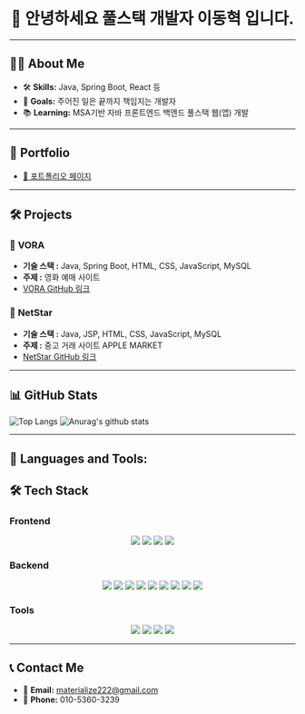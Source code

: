 <h1 align="center"> 👋 안녕하세요 풀스택 개발자 이동혁 입니다.</h1>

---

## 👨‍💻 **About Me**  
- 🛠️ **Skills:** Java, Spring Boot, React 등  
- 🎯 **Goals:** 주어진 일은 끝까지 책임지는 개발자
- 📚 **Learning:** MSA기반 자바 프론트엔드 백엔드 풀스택 웹(앱) 개발


---

## 📂 **Portfolio**  
- [📝 포트폴리오 페이지](https://quick-nail-ba1.notion.site/c557c3092aec4790a38623b236f746d0?pvs=74)

---

## 🛠️ **Projects**  

### 📌 **VORA**  
- **기술 스택 :** Java, Spring Boot, HTML, CSS, JavaScript, MySQL  
- **주제 :** 영화 예매 사이트
- [VORA GitHub 링크](https://github.com/tnp22/aloha_3jo)


### 📌 **NetStar**  
- **기술 스택 :** Java, JSP, HTML, CSS, JavaScript, MySQL
- **주제 :** 중고 거래 사이트 APPLE MARKET
- [NetStar GitHub 링크](https://github.com/tnp22/MSA9_miniP)


---
## 📊 **GitHub Stats**  
![Top Langs](https://github-readme-stats.vercel.app/api/top-langs/?username=tnp22&layout=compact)
![Anurag's github stats](https://github-readme-stats.vercel.app/api?username=tnp22)

---


## 🚀 **Languages and Tools:**  
## 🛠️ Tech Stack

### **Frontend**
<div align="center">
  <img src="https://img.shields.io/badge/HTML5-E34F26?style=flat-square&logo=html5&logoColor=white">
  <img src="https://img.shields.io/badge/CSS3-1572B6?style=flat-square&logo=css3&logoColor=white">
  <img src="https://img.shields.io/badge/JavaScript-F7DF1E?style=flat-square&logo=javascript&logoColor=black">
  <img src="https://img.shields.io/badge/React-61DAFB?style=flat-square&logo=react&logoColor=black">
</div>

### **Backend**
<div align="center">
  <img src="https://img.shields.io/badge/Java-007396?style=flat-square&logo=java&logoColor=white">
  <img src="https://img.shields.io/badge/Spring-6DB33F?style=flat-square&logo=spring&logoColor=white">
  <img src="https://img.shields.io/badge/Spring%20Boot-6DB33F?style=flat-square&logo=springboot&logoColor=white">
  <img src="https://img.shields.io/badge/Servlet-007396?style=flat-square&logo=java&logoColor=white">
  <img src="https://img.shields.io/badge/JSP-007396?style=flat-square&logo=java&logoColor=white">
  <img src="https://img.shields.io/badge/MyBatis-F80000?style=flat-square&logo=&logoColor=white">
  <img src="https://img.shields.io/badge/Swagger-85EA2D?style=flat-square&logo=swagger&logoColor=black">
  <img src="https://img.shields.io/badge/MySQL-4479A1?style=flat-square&logo=mysql&logoColor=white">
  <img src="https://img.shields.io/badge/Oracle-F80000?style=flat-square&logo=oracle&logoColor=white">
</div>


### **Tools**
<div align="center">
  <img src="https://img.shields.io/badge/Git-F05032?style=flat-square&logo=git&logoColor=white">
  <img src="https://img.shields.io/badge/VSCode-007ACC?style=flat-square&logo=visualstudiocode&logoColor=white">
  <img src="https://img.shields.io/badge/Eclipse-2C2255?style=flat-square&logo=eclipse&logoColor=white">
  <img src="https://img.shields.io/badge/Figma-F24E1E?style=flat-square&logo=figma&logoColor=white">
</div>


---




## 📞 **Contact Me**  

- 📧 **Email:** [materialize222@gmail.com](materialize222@gmail.com)
- 📱 **Phone:** 010-5360-3239
